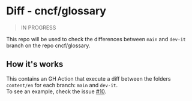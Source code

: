 # Diff - cncf/glossary

> IN PROGRESS  

This repo will be used to check the differences between `main` and `dev-it` branch on the repo cncf/glossary.   

## How it's works
This contains an GH Action that execute a diff between the folders `content/en` for each branch: `main` and `dev-it`.   
To see an example, check the issue [#10](https://github.com/fsbaraglia/diff-glossary-cncf-itit/issues/xxx).
